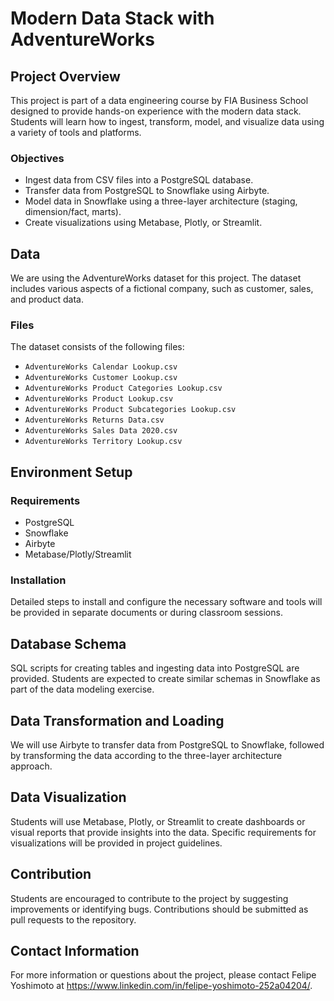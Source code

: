 # Modern Data Stack with AdventureWorks

## Project Overview
This project is part of a data engineering course by FIA Business School designed to provide hands-on experience with the modern data stack. Students will learn how to ingest, transform, model, and visualize data using a variety of tools and platforms.

### Objectives
- Ingest data from CSV files into a PostgreSQL database.
- Transfer data from PostgreSQL to Snowflake using Airbyte.
- Model data in Snowflake using a three-layer architecture (staging, dimension/fact, marts).
- Create visualizations using Metabase, Plotly, or Streamlit.

## Data
We are using the AdventureWorks dataset for this project. The dataset includes various aspects of a fictional company, such as customer, sales, and product data.

### Files
The dataset consists of the following files:
- `AdventureWorks Calendar Lookup.csv`
- `AdventureWorks Customer Lookup.csv`
- `AdventureWorks Product Categories Lookup.csv`
- `AdventureWorks Product Lookup.csv`
- `AdventureWorks Product Subcategories Lookup.csv`
- `AdventureWorks Returns Data.csv`
- `AdventureWorks Sales Data 2020.csv`
- `AdventureWorks Territory Lookup.csv`

## Environment Setup
### Requirements
- PostgreSQL
- Snowflake
- Airbyte
- Metabase/Plotly/Streamlit

### Installation
Detailed steps to install and configure the necessary software and tools will be provided in separate documents or during classroom sessions.

## Database Schema
SQL scripts for creating tables and ingesting data into PostgreSQL are provided. Students are expected to create similar schemas in Snowflake as part of the data modeling exercise.

## Data Transformation and Loading
We will use Airbyte to transfer data from PostgreSQL to Snowflake, followed by transforming the data according to the three-layer architecture approach.

## Data Visualization
Students will use Metabase, Plotly, or Streamlit to create dashboards or visual reports that provide insights into the data. Specific requirements for visualizations will be provided in project guidelines.

## Contribution
Students are encouraged to contribute to the project by suggesting improvements or identifying bugs. Contributions should be submitted as pull requests to the repository.

## Contact Information
For more information or questions about the project, please contact Felipe Yoshimoto at https://www.linkedin.com/in/felipe-yoshimoto-252a04204/.
